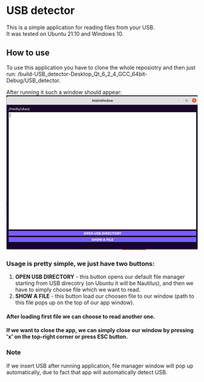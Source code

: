 # USB detector
This is a simple application for reading files from your USB.  
It was tested on Ubuntu 21.10 and Windows 10.

## How to use
To use this application you have to clone the whole reposiotry and then just run: /build-USB_detector-Desktop_Qt_6_2_4_GCC_64bit-Debug/USB_detector.  

After running it such a window should appear:
![Screenshot](usb_detector_howtouse.png)  

### Usage is pretty simple, we just have two buttons:
1) __OPEN USB DIRECTORY__ - this button opens our default file manager starting from USB direcotry (on Ubuntu it will be Nautilus), and then we have to simply choose file which we want to read.
2) __SHOW A FILE__ - this button load our choosen file to our window (path to this file pops up on the top of our app window). 

#### After loading first file we can choose to read another one.  

#### If we want to close the app, we can simply close our window by pressing 'x' on the top-right corner or press ESC button.

### Note
If we insert USB after running application, file manager window will pop up automatically, due to fact that app will automatically detect USB.